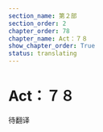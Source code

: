 ```yaml
---
section_name: 第２部
section_order: 2
chapter_order: 78
chapter_name: Act：７８
show_chapter_order: True
status: translating
---
```


# Act：７８
待翻译

